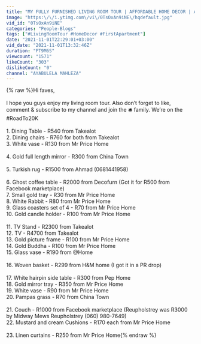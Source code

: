 ```yaml
---
title: "MY FULLY FURNISHED LIVING ROOM TOUR | AFFORDABLE HOME DECOR | Ayabulela Mahleza |"
image: "https:\/\/i.ytimg.com\/vi\/0TsOxAn9iNE\/hqdefault.jpg"
vid_id: "0TsOxAn9iNE"
categories: "People-Blogs"
tags: ["#LivingRoomTour #HomeDecor #FirstApartment"]
date: "2021-11-01T22:29:01+03:00"
vid_date: "2021-11-01T13:32:46Z"
duration: "PT9M6S"
viewcount: "1571"
likeCount: "303"
dislikeCount: "0"
channel: "AYABULELA MAHLEZA"
---
```

{% raw %}Hi faves, <br /><br />I hope you guys enjoy my living room tour. Also don’t forget to like, comment &amp; subscribe to my channel and join the 🛎 family. We’re on the #RoadTo20K <br /><br />1. Dining Table - R540 from Takealot<br />2. Dining chairs - R760 for both from Takealot <br />3. White vase - R130 from Mr Price Home <br /><br />4. Gold full length mirror - R300 from China Town <br /><br />5. Turkish rug - R1500 from Ahmad (0681441958)<br /><br />6. Ghost coffee table - R2000 from Decofurn (Got it for R500 from Facebook marketplace)<br />7. Small gold tray - R30 from Mr Price Home <br />8. White Rabbit - R80 from Mr Price Home<br />9. Glass coasters set of 4 - R70 from Mr Price Home<br />10. Gold candle holder - R100 from Mr Price Home<br /><br />11. TV Stand - R2300 from Takealot<br />12. TV - R4700 from Takealot<br />13. Gold picture frame - R100 from Mr Price Home<br />14. Gold Buddha - R100 from Mr Price Home<br />15. Glass vase - R190 from @Home <br /><br />16. Woven basket - R299 from H&amp;M home (I got it in a PR drop)<br /><br />17. White hairpin side table - R300 from Pep Home<br />18. Gold mirror tray - R350 from Mr Price Home<br />19. White vase - R90 from Mr Price Home<br />20. Pampas grass - R70 from China Town<br /><br />21. Couch - R1000 from Facebook marketplace (Reupholstrey was R3000 by Midway Mews Reupholstrey (060) 980-7649)<br />22. Mustard and cream Cushions - R170 each from Mr Price Home<br /><br />23. Linen curtains - R250 from Mr Price Home{% endraw %}
